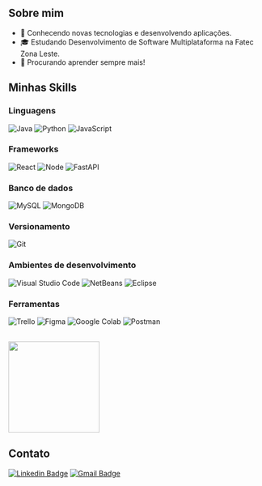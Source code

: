 ## Sobre mim

- 🤔 Conhecendo novas tecnologias e desenvolvendo aplicações.
- 🎓 Estudando Desenvolvimento de Software Multiplataforma na Fatec Zona Leste.
- 🌱 Procurando aprender sempre mais!

## Minhas Skills
### Linguagens
![Java](https://img.shields.io/badge/java-%23ED8B00.svg?style=for-the-badge&logo=openjdk&logoColor=white)
![Python](https://img.shields.io/badge/python-3670A0?style=for-the-badge&logo=python&logoColor=ffdd54)
![JavaScript](https://img.shields.io/badge/javascript-%23323330.svg?style=for-the-badge&logo=javascript&logoColor=%23F7DF1E)
### Frameworks
![React](https://img.shields.io/badge/react-%2320232a.svg?style=for-the-badge&logo=react&logoColor=%2361DAFB)
![Node](https://img.shields.io/badge/Node%20js-339933?style=for-the-badge&logo=nodedotjs&logoColor=white)
![FastAPI](https://img.shields.io/badge/fastapi-109989?style=for-the-badge&logo=FASTAPI&logoColor=white)
### Banco de dados
![MySQL](https://img.shields.io/badge/mysql-%2300f.svg?style=for-the-badge&logo=mysql&logoColor=white)
![MongoDB](https://img.shields.io/badge/MongoDB-%234ea94b.svg?style=for-the-badge&logo=mongodb&logoColor=white)
### Versionamento
![Git](https://img.shields.io/badge/git-%23F05033.svg?style=for-the-badge&logo=git&logoColor=white)
### Ambientes de desenvolvimento
![Visual Studio Code](https://img.shields.io/badge/Visual%20Studio%20Code-0078d7.svg?style=for-the-badge&logo=visual-studio-code&logoColor=white)
![NetBeans](https://img.shields.io/badge/NetBeansIDE-1B6AC6.svg?style=for-the-badge&logo=apache-netbeans-ide&logoColor=white)
![Eclipse](https://img.shields.io/badge/Eclipse-2C2255?style=for-the-badge&logo=eclipse&logoColor=white)
### Ferramentas
![Trello](https://img.shields.io/badge/Trello-%23026AA7.svg?style=for-the-badge&logo=Trello&logoColor=white)
![Figma](https://img.shields.io/badge/figma-%23F24E1E.svg?style=for-the-badge&logo=figma&logoColor=white)
![Google Colab](https://img.shields.io/badge/Colab-F9AB00?style=for-the-badge&logo=googlecolab&color=525252)
![Postman](https://img.shields.io/badge/Postman-FF6C37?style=for-the-badge&logo=Postman&logoColor=white)
<br/>
<br/>

<a href="https://github.com/GustavoAnjos99" title="Perfil do GustavoAnjos99">
  <img height="180em" src="https://github-readme-stats.vercel.app/api?username=gustavoanjos99&theme=dracula&show_icons=true" />
</a>

## Contato

[![Linkedin Badge](https://img.shields.io/badge/-Gustavo_dos_Anjos-blue?style=flat-square&logo=Linkedin&logoColor=white&link=https://www.linkedin.com/in/gustavo-dos-anjos-campos-530b42278/)](https://www.linkedin.com/in/gustavo-dos-anjos-campos-530b42278/)
[![Gmail Badge](https://img.shields.io/badge/-gustavoanjos160@gmail.com-006bed?style=flat-square&logo=Gmail&logoColor=white&link=mailto:gustavoanjos160@gmail.com)](mailto:gustavoanjos160@gmail.com)
